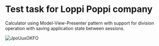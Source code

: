 # Test task for Loppi Poppi company
 Calculator using Model-View-Presenter pattern with support for division operation with saving application state between sessions.

![JpoUuxOKFO](https://user-images.githubusercontent.com/44481585/199632200-4fcd5f97-df8c-4fa2-8121-2ee737bc40fc.gif)
